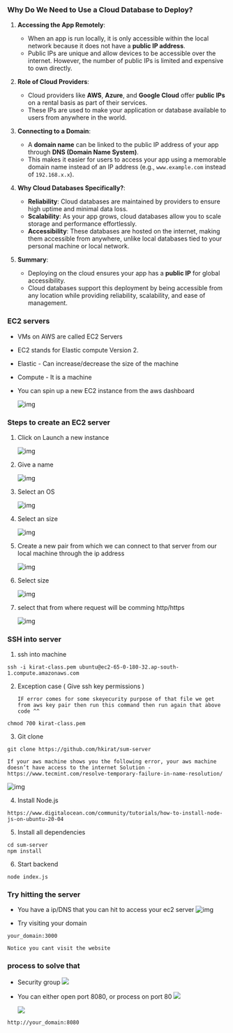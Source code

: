 ### **Why Do We Need to Use a Cloud Database to Deploy?**

1. **Accessing the App Remotely**:

   - When an app is run locally, it is only accessible within the local network because it does not have a **public IP address**.
   - Public IPs are unique and allow devices to be accessible over the internet. However, the number of public IPs is limited and expensive to own directly.

2. **Role of Cloud Providers**:

   - Cloud providers like **AWS**, **Azure**, and **Google Cloud** offer **public IPs** on a rental basis as part of their services.
   - These IPs are used to make your application or database available to users from anywhere in the world.

3. **Connecting to a Domain**:

   - A **domain name** can be linked to the public IP address of your app through **DNS (Domain Name System)**.
   - This makes it easier for users to access your app using a memorable domain name instead of an IP address (e.g., `www.example.com` instead of `192.168.x.x`).

4. **Why Cloud Databases Specifically?**:

   - **Reliability**: Cloud databases are maintained by providers to ensure high uptime and minimal data loss.
   - **Scalability**: As your app grows, cloud databases allow you to scale storage and performance effortlessly.
   - **Accessibility**: These databases are hosted on the internet, making them accessible from anywhere, unlike local databases tied to your personal machine or local network.

5. **Summary**:
   - Deploying on the cloud ensures your app has a **public IP** for global accessibility.
   - Cloud databases support this deployment by being accessible from any location while providing reliability, scalability, and ease of management.

### EC2 servers

- VMs on AWS are called EC2 Servers
- EC2 stands for Elastic compute Version 2.
- Elastic - Can increase/decrease the size of the machine
- Compute - It is a machine
- You can spin up a new EC2 instance from the aws dashboard

  ![img](./one.webp)

### Steps to create an EC2 server

1. Click on Launch a new instance

   ![img](./two.webp)

2. Give a name

   ![img](./three.webp)

3. Select an OS

   ![img](./four.webp)

4. Select an size

   ![img](./five.webp)

5. Create a new pair from which we can connect to that server from our local machine through the ip address

   ![img](./six.webp)

6. Select size

   ![img](./eight.webp)

7. select that from where request will be comming http/https

   ![img](./nine.webp)

### SSH into server

1. ssh into machine

```
ssh -i kirat-class.pem ubuntu@ec2-65-0-180-32.ap-south-1.compute.amazonaws.com
```

2. Exception case ( Give ssh key permissions )

   `IF error comes for some skeyecurity purpose of that file we get from aws key pair then run this command then run again that above code ^^`

```
chmod 700 kirat-class.pem
```

3. Git clone

```
git clone https://github.com/hkirat/sum-server
```

`If your aws machine shows you the following error, your aws machine doesn’t have access to the internet
Solution - https://www.tecmint.com/resolve-temporary-failure-in-name-resolution/`

![img](./ten.webp)

4. Install Node.js

```
https://www.digitalocean.com/community/tutorials/how-to-install-node-js-on-ubuntu-20-04
```

5. Install all dependencies

```
cd sum-server
npm install
```

6. Start backend

```
node index.js
```

### Try hitting the server

- You have a ip/DNS that you can hit to access your ec2 server
  ![img](./eleven.webp)

- Try visiting your domain

```
your_domain:3000
```

`Notice you cant visit the website`

### process to solve that

- Security group
  ![](./twelvw.webp)

- You can either open port 8080, or process on port 80
  ![](./thirteen.webp)

  ![](./forteen.webp)

```
http://your_domain:8080
```
